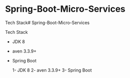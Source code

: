 # Spring-Boot-Micro-Services

Tech Stack# Spring-Boot-Micro-Services

Tech Stack
- JDK 8
- aven 3.3.9+
- Spring Boot 

  1- JDK 8
  2- aven 3.3.9+
  3- Spring Boot 
